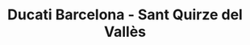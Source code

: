 ---
title: "Ducati Barcelona - Sant Quirze del Vallès"
url: /sant-quirze-del-valles/ducati-barcelona-sant-quirze-del-valles/
shop: motocicleta
---